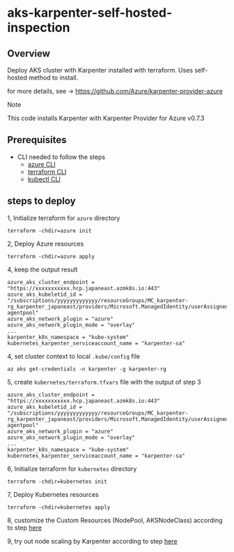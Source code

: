 # aks-karpenter-self-hosted-inspection

## Overview
Deploy AKS cluster with Karpenter installed with terraform.
Uses self-hosted method to install.

for more details, see -> https://github.com/Azure/karpenter-provider-azure

> [!NOTE]
> This code installs Karpenter with Karpenter Provider for Azure v0.7.3

## Prerequisites
- CLI needed to follow the steps
  - [azure CLI](https://learn.microsoft.com/en-us/cli/azure/install-azure-cli)
  - [terraform CLI](https://developer.hashicorp.com/terraform/tutorials/aws-get-started/install-cli)
  - [kubectl CLI](https://kubernetes.io/ja/docs/tasks/tools/#kubectl)
  
## steps to deploy
1, Initialize terraform for `azure` directory

```
terraform -chdir=azure init
```

2, Deploy Azure resources

```
terraform -chdir=azure apply
```

4, keep the output result

```
azure_aks_cluster_endpoint = "https://xxxxxxxxxxx.hcp.japaneast.azmk8s.io:443"
azure_aks_kubeletid_id = "/subscriptions/yyyyyyyyyyyyy/resourceGroups/MC_karpenter-rg_karpenter_japaneast/providers/Microsoft.ManagedIdentity/userAssignedIdentities/karpenter-agentpool"
azure_aks_network_plugin = "azure"
azure_aks_network_plugin_mode = "overlay"
...
karpenter_k8s_namespace = "kube-system"
kubernetes_karpenter_serviceaccount_name = "karpenter-sa"

```

4, set cluster context to local `.kube/config` file

```
az aks get-credentials -n karpenter -g karpenter-rg
```
5, create `kubernetes/terraform.tfvars` file with the output of step 3

```
azure_aks_cluster_endpoint = "https://xxxxxxxxxxx.hcp.japaneast.azmk8s.io:443"
azure_aks_kubeletid_id = "/subscriptions/yyyyyyyyyyyyy/resourceGroups/MC_karpenter-rg_karpenter_japaneast/providers/Microsoft.ManagedIdentity/userAssignedIdentities/karpenter-agentpool"
azure_aks_network_plugin = "azure"
azure_aks_network_plugin_mode = "overlay"
...
karpenter_k8s_namespace = "kube-system"
kubernetes_karpenter_serviceaccount_name = "karpenter-sa"
```

6, Initialize terraform for `kubernetes` directory

```
terraform -chdir=kubernetes init
```

7, Deploy Kubernetes resources
```
terraform -chdir=kubernetes apply
```

8, customize the Custom Resources (NodePool, AKSNodeClass) according to step [here](
https://github.com/Azure/karpenter-provider-azure/#using-karpenter-self-hosted)

9, try out node scaling by Karpenter according to step [here](https://github.com/Azure/karpenter-provider-azure/#scale-up-deployment)
